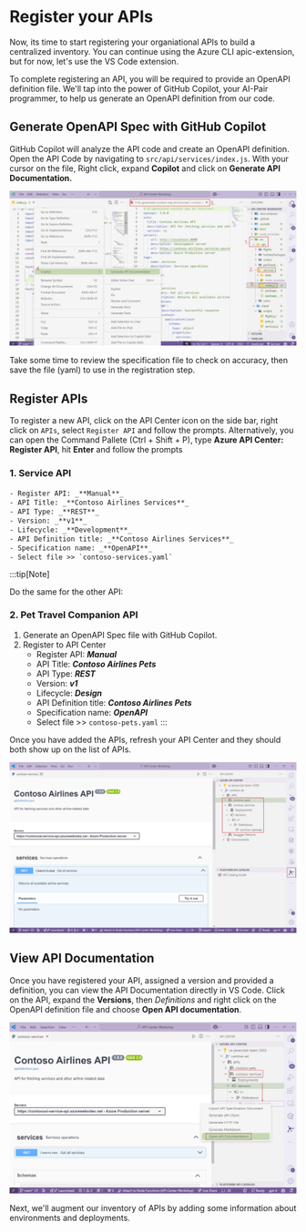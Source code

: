 # Register your APIs

Now, its time to start registering your organiational APIs to build a centralized inventory. You can continue using the Azure CLI apic-extension, but for now, let's use the VS Code extension.

To complete registering an API, you will be required to provide an OpenAPI definition file. We'll tap into the power of GitHub Copilot, your AI-Pair programmer, to help us generate an OpenAPI definition from our code.

## Generate OpenAPI Spec with GitHub Copilot
GitHub Copilot will analyze the API code and create an OpenAPI definition. Open the API Code by navigating to `src/api/services/index.js`. With your cursor on the file, Right click, expand **Copilot** and click on **Generate API Documentation.**

![Generate OpenAPI Spec](/img/generate-openapi.jpg)

Take some time to review the specification file to check on accuracy, then save the file (yaml) to use in the registration step.

## Register APIs

To register a new API, click on the API Center icon on the side bar, right click on `APIs`,  select `Register API` and follow the prompts. Alternatively, you can open the Command Pallete (Ctrl + Shift + P), type **Azure API Center: Register API**, hit **Enter** and follow the prompts

### 1. Service API
 
    - Register API: _**Manual**_
    - API Title: _**Contoso Airlines Services**_
    - API Type: _**REST**_
    - Version: _**v1**_
    - Lifecycle: _**Development**_
    - API Definition title: _**Contoso Airlines Services**_
    - Specification name: _**OpenAPI**_
    - Select file >> `contoso-services.yaml`

:::tip[Note]

Do the same for the other API:
### 2. Pet Travel Companion API

1. Generate an OpenAPI Spec file with GitHub Copilot.
1. Register to API Center
    - Register API: _**Manual**_
    - API Title: _**Contoso Airlines Pets**_
    - API Type: _**REST**_
    - Version: _**v1**_
    - Lifecycle: _**Design**_
    - API Definition title: _**Contoso Airlines Pets**_
    - Specification name: _**OpenAPI**_
    - Select file >> `contoso-pets.yaml`
:::

Once you have added the APIs, refresh your API Center and they should both show up on the list of APIs.

![Registered services and pets APIs](/img/created-apis.jpg)

## View API Documentation

Once you have registered your API, assigned a version and provided a definition, you can view the API Documentation directly in VS Code. Click on the API, expand the **Versions**, then *Definitions* and right click on the OpenAPI definition file and choose **Open API documentation**.

![View API documentation](/img/view-docs-vscode.jpg)

Next, we'll augment our inventory of APIs by adding some information about environments and deployments.
